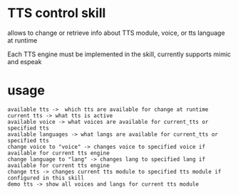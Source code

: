 
# TTS control skill

allows to change or retrieve info about TTS module, voice, or tts language at runtime

Each TTS engine must be implemented in the skill, currently supports mimic and espeak

# usage

    available tts ->  which tts are available for change at runtime
    current tts -> what tts is active
    available voice -> what voices are available for current_tts or specified tts
    available languages -> what langs are available for current_tts or specified tts
    change voice to "voice" -> changes voice to specified voice if available for current tts engine
    change language to "lang" -> changes lang to specified lang if available for current tts engine
    change tts -> changes current tts module to specified tts module if configured in this skill
    demo tts -> show all voices and langs for current tts module